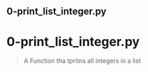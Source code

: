 ## 0-print_list_integer.py

# 0-print_list_integer.py
> A Function tha tpritns all integers in a list
